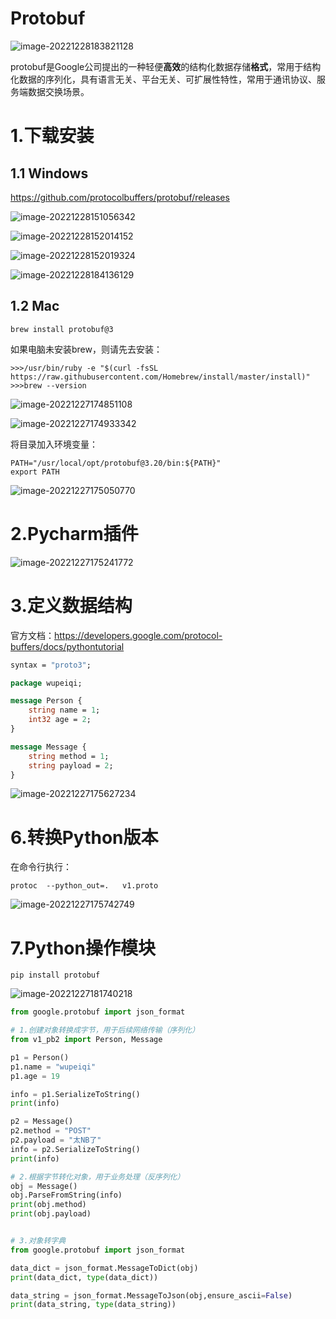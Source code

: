 # Protobuf

![image-20221228183821128](assets/image-20221228183821128.png)



protobuf是Google公司提出的一种轻便**高效**的结构化数据存储**格式**，常用于结构化数据的序列化，具有语言无关、平台无关、可扩展性特性，常用于通讯协议、服务端数据交换场景。



# 1.下载安装

## 1.1 Windows

https://github.com/protocolbuffers/protobuf/releases

![image-20221228151056342](assets/image-20221228151056342.png)

![image-20221228152014152](assets/image-20221228152014152.png)

![image-20221228152019324](assets/image-20221228152019324.png)

![image-20221228184136129](assets/image-20221228184136129.png)













## 1.2 Mac

```
brew install protobuf@3
```

如果电脑未安装brew，则请先去安装：

```
>>>/usr/bin/ruby -e "$(curl -fsSL https://raw.githubusercontent.com/Homebrew/install/master/install)"
>>>brew --version
```

![image-20221227174851108](assets/image-20221227174851108.png)



![image-20221227174933342](assets/image-20221227174933342.png)



将目录加入环境变量：

```
PATH="/usr/local/opt/protobuf@3.20/bin:${PATH}"
export PATH
```

![image-20221227175050770](assets/image-20221227175050770.png)











# 2.Pycharm插件

![image-20221227175241772](assets/image-20221227175241772.png)



# 3.定义数据结构

官方文档：https://developers.google.com/protocol-buffers/docs/pythontutorial

```protobuf
syntax = "proto3";

package wupeiqi;

message Person {
    string name = 1;
    int32 age = 2;
}

message Message {
    string method = 1;
    string payload = 2;
}
```

![image-20221227175627234](assets/image-20221227175627234.png)







# 6.转换Python版本

在命令行执行：

```
protoc  --python_out=.   v1.proto
```

![image-20221227175742749](assets/image-20221227175742749.png)





# 7.Python操作模块

```
pip install protobuf
```

![image-20221227181740218](assets/image-20221227181740218.png)



```python
from google.protobuf import json_format

# 1.创建对象转换成字节，用于后续网络传输（序列化）
from v1_pb2 import Person, Message

p1 = Person()
p1.name = "wupeiqi"
p1.age = 19

info = p1.SerializeToString()
print(info)

p2 = Message()
p2.method = "POST"
p2.payload = "太NB了"
info = p2.SerializeToString()
print(info)

# 2.根据字节转化对象，用于业务处理（反序列化）
obj = Message()
obj.ParseFromString(info)
print(obj.method)
print(obj.payload)


# 3.对象转字典
from google.protobuf import json_format

data_dict = json_format.MessageToDict(obj)
print(data_dict, type(data_dict))

data_string = json_format.MessageToJson(obj,ensure_ascii=False)
print(data_string, type(data_string))
```



























